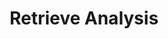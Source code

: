 ---
title: Retrieve Analysis
excerpt: >-
  Retrieve an analysis object by providing the analysis ID, which has the
  questions and answers.
api:
  file: openapi-(2).json
  operationId: get_analysis
hidden: false
---